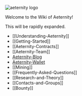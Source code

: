![aeternity logo](http://www.coinagenda.com/assets/img/sponsor/aeternity.jpg)

Welcome to the Wiki of Aeternity!

This will be rapidly expanded.

* [[Understanding-Aeternity]]
* [[Getting-Started]]
* [[Aeternity-Contracts]]
* [[Aeternity-Team]]
* [Aeternity-Blog](https://blog.aeternity.com/)
* [Aeternity-Wallet](https://wallet.aeternity.com/)
* [[Mining]]
* [[Frequently-Asked-Questions]]
* [[Research-and-Theory]]
* [[Contacts-and-Groups]]
* [[Bounty]]

